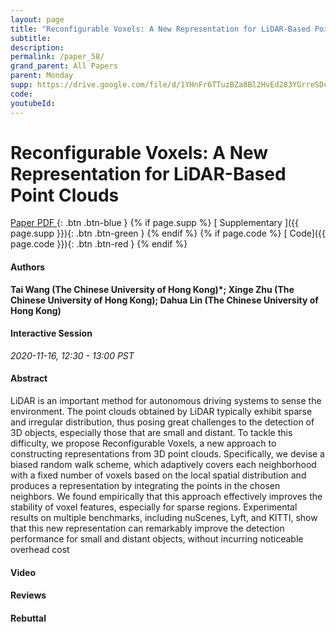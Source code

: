 ```yaml
---
layout: page
title: "Reconfigurable Voxels: A New Representation for LiDAR-Based Point Clouds"
subtitle: 
description:
permalink: /paper_58/
grand_parent: All Papers
parent: Monday
supp: https://drive.google.com/file/d/1YHnFr6TTuzBZa8Bl2HvEd283YGrreSDc/view
code: 
youtubeId: 
---
```


# Reconfigurable Voxels: A New Representation for LiDAR-Based Point Clouds

[<i class="fa fa-file-text-o" aria-hidden="true"></i> Paper PDF ](https://drive.google.com/file/d/1jzvkir7oheEpyGkApdf-tps-HRmezXX9/view){: .btn .btn-blue } {% if page.supp %} [<i class="fa fa-file-text-o" aria-hidden="true"></i> Supplementary ]({{ page.supp }}){: .btn .btn-green } {% endif %} {% if page.code %} [<i class="fa fa-github" aria-hidden="true"></i> Code]({{ page.code }}){: .btn .btn-red }
{% endif %}

#### Authors
**Tai Wang (The Chinese University of Hong Kong)*; Xinge Zhu (The Chinese University of Hong Kong); Dahua Lin (The Chinese University of Hong Kong)**

#### Interactive Session
*2020-11-16, 12:30 - 13:00 PST*

#### Abstract
LiDAR is an important method for autonomous driving systems to sense the environment. The point clouds obtained by LiDAR typically exhibit sparse and irregular distribution, thus posing great challenges to the detection of 3D objects, especially those that are small and distant. To tackle this difficulty, we propose Reconfigurable Voxels, a new approach to constructing representations from 3D point clouds. Specifically, we devise a biased random walk scheme, which adaptively covers each neighborhood with a fixed number of voxels based on the local spatial distribution and produces a representation by integrating the points in the chosen neighbors. We found empirically that this approach effectively improves the stability of voxel features, especially for sparse regions. Experimental results on multiple benchmarks, including nuScenes, Lyft, and KITTI, show that this new representation can remarkably improve the detection performance for small and distant objects, without incurring noticeable overhead cost

#### Video 

#### Reviews

#### Rebuttal
